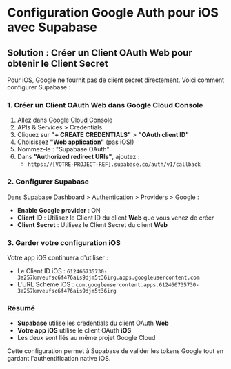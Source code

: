# Configuration Google Auth pour iOS avec Supabase

## Solution : Créer un Client OAuth Web pour obtenir le Client Secret

Pour iOS, Google ne fournit pas de client secret directement. Voici comment configurer Supabase :

### 1. Créer un Client OAuth Web dans Google Cloud Console

1. Allez dans [Google Cloud Console](https://console.cloud.google.com/)
2. APIs & Services > Credentials
3. Cliquez sur **"+ CREATE CREDENTIALS"** > **"OAuth client ID"**
4. Choisissez **"Web application"** (pas iOS!)
5. Nommez-le : "Supabase OAuth"
6. Dans **"Authorized redirect URIs"**, ajoutez :
   - `https://[VOTRE-PROJECT-REF].supabase.co/auth/v1/callback`

### 2. Configurer Supabase

Dans Supabase Dashboard > Authentication > Providers > Google :
- **Enable Google provider** : ON
- **Client ID** : Utilisez le Client ID du client **Web** que vous venez de créer
- **Client Secret** : Utilisez le Client Secret du client **Web**

### 3. Garder votre configuration iOS

Votre app iOS continuera d'utiliser :
- Le Client ID iOS : `612466735730-3a257kmveufsc6f476ais9djm5t36irg.apps.googleusercontent.com`
- L'URL Scheme iOS : `com.googleusercontent.apps.612466735730-3a257kmveufsc6f476ais9djm5t36irg`

### Résumé

- **Supabase** utilise les credentials du client OAuth **Web**
- **Votre app iOS** utilise le client OAuth **iOS**
- Les deux sont liés au même projet Google Cloud

Cette configuration permet à Supabase de valider les tokens Google tout en gardant l'authentification native iOS.
